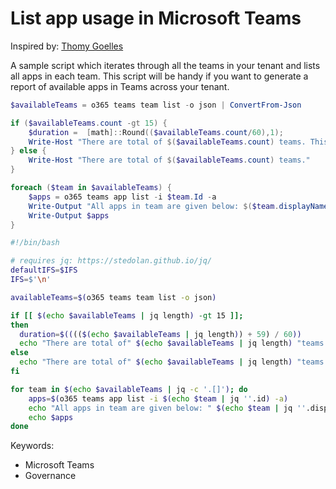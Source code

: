 # List app usage in Microsoft Teams

Inspired by: [Thomy Goelles](https://thomy.tech/list-teams-app-usage/)

A sample script which iterates through all the teams in your tenant and lists all apps in each team. This script will be handy if you want to generate a report of available apps in Teams across your tenant.

```powershell tab="PowerShell Core"
$availableTeams = o365 teams team list -o json | ConvertFrom-Json

if ($availableTeams.count -gt 15) {
    $duration =  [math]::Round(($availableTeams.count/60),1);
    Write-Host "There are total of $($availableTeams.count) teams. This probably will take around $duration minutes to finish."
} else {
    Write-Host "There are total of $($availableTeams.count) teams."
}

foreach ($team in $availableTeams) {
    $apps = o365 teams app list -i $team.Id -a    
    Write-Output "All apps in team are given below: $($team.displayName) $($team.id)"
    Write-Output $apps
}
```

```bash tab="Bash"
#!/bin/bash

# requires jq: https://stedolan.github.io/jq/
defaultIFS=$IFS
IFS=$'\n'

availableTeams=$(o365 teams team list -o json)

if [[ $(echo $availableTeams | jq length) -gt 15 ]]; 
then
  duration=$(((($(echo $availableTeams | jq length)) + 59) / 60))
  echo "There are total of" $(echo $availableTeams | jq length) "teams. This probably will take around" $duration" minutes to finish."
else
  echo "There are total of" $(echo $availableTeams | jq length) "teams available"
fi

for team in $(echo $availableTeams | jq -c '.[]'); do
    apps=$(o365 teams app list -i $(echo $team | jq ''.id) -a)
    echo "All apps in team are given below: " $(echo $team | jq ''.displayName) " " $(echo $team | jq ''.id)
    echo $apps
done
```

Keywords:

- Microsoft Teams
- Governance